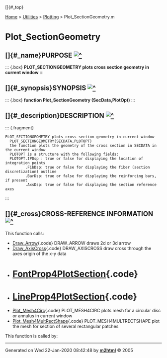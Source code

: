[]{#_top}

<div>

[Home](../../FEDEASLab.html) \> [Utilities](../FEDEASLab.html) \>
[Plotting](FEDEASLab.html) \> Plot_SectionGeometry.m

</div>

# Plot_SectionGeometry

## []{#_name}PURPOSE [![\^](../../up.png)](#_top)

::: {.box}
**PLOT_SECTIONGEOMETRY plots cross section geometry in current window**
:::

## []{#_synopsis}SYNOPSIS [![\^](../../up.png)](#_top)

::: {.box}
**function Plot_SectionGeometry (SecData,PlotOpt)**
:::

## []{#_description}DESCRIPTION [![\^](../../up.png)](#_top)

::: {.fragment}
``` {.comment}
PLOT_SECTIONGEOMETRY plots cross section geometry in current window
  PLOT_SECTIONGEOMETRY(SECDATA,PLOTOPT)
  the function plots the geometry of the cross section in SECDATA in the current window
  PLOTOPT is a structure with the following fields:
  PLOTOPT.IPDsp : true or false for displaying the location of integration points
         .FibDsp: true or false for displaying the fiber (section discretization) outline
         .BarDsp: true or false for displaying the reinforcing bars, if present
         .AxsDsp: true or false for displaying the section reference axes
```
:::

## []{#_cross}CROSS-REFERENCE INFORMATION [![\^](../../up.png)](#_top)

This function calls:

-   [Draw_Arrow](Draw_Arrow.html "function varargout = Draw_Arrow (Astr,Aend,Aln,PlotOpt)"){.code}
    DRAW_ARROW draws 2d or 3d arrow
-   [Draw_AxisCross](Draw_AxisCross.html "function Draw_AxisCross (Xlim,Ylim,PlotOpt)"){.code}
    DRAW_AXISCROSS draw cross through the axes origin of the x-y data
-   [FontProp4PlotSection](FontProp4PlotSection.html "function [Font,lt,ls] = FontProp4PlotSection()"){.code}
    =========================================================================================
-   [LineProp4PlotSection](LineProp4PlotSection.html "function [Line] = LineProp4PlotSection()"){.code}
    =========================================================================================
-   [Plot_Mesh4Circ](Plot_Mesh4Circ.html "function Plot_Mesh4Circ (SecData)"){.code}
    PLOT_MESH4CIRC plots mesh for a circular disc or annulus in current
    window
-   [Plot_Mesh4MultRectShape](Plot_Mesh4MultRectShape.html "function Plot_Mesh4MultRectShape (SecData)"){.code}
    PLOT_MESH4MULTRECTSHAPE plot the mesh for section of several
    rectangular patches

This function is called by:

------------------------------------------------------------------------

Generated on Wed 22-Jan-2020 08:42:48 by
**[m2html](http://www.artefact.tk/software/matlab/m2html/ "Matlab Documentation in HTML")**
© 2005
